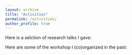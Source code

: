 ```yaml
---
layout: archive
title: "Activities"
permalink: /activities/
author_profile: true
---
```


Here is a selction of research talks I gave:

Here are some of the workshop I (co)organized in the past:

